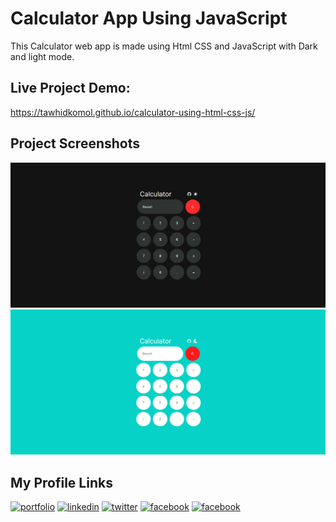 # Calculator App Using JavaScript

This Calculator web app is made using Html CSS and JavaScript with Dark and light mode.
## Live Project Demo:

https://tawhidkomol.github.io/calculator-using-html-css-js/

## Project Screenshots

![App Screenshot](https://github.com/TawhidKomol/calculator-using-html-css-js/blob/main/assets/Screenshot%202022-06-24%20205006.png?raw=true)
![App Screenshot](https://github.com/TawhidKomol/calculator-using-html-css-js/blob/main/assets/Screenshot%202022-06-24%20205046.png?raw=true)

## My Profile Links

[![portfolio](https://img.shields.io/badge/portfolio-000?style=for-the-badge&logo=ko-fi&logoColor=white)](https://tawhidkomol.github.io/Portfolio/index.html)
[![linkedin](https://img.shields.io/badge/linkedin-0A66C2?style=for-the-badge&logo=linkedin&logoColor=white)](https://www.linkedin.com/in/tawhid-komol-88a43b1a0//)
[![twitter](https://img.shields.io/badge/twitter-1DA1F2?style=for-the-badge&logo=twitter&logoColor=white)](https://twitter.com/TawhidKomol/)
[![facebook](https://img.shields.io/badge/facebook-1DA1F2?style=for-the-badge&logo=facebook&logoColor=white)](https://www.facebook.com/towhid.komol/)
[![facebook](https://img.shields.io/badge/instagram-1DA1F2?style=for-the-badge&logo=instagram&logoColor=white)](https://www.instagram.com/towhid_komol/)
